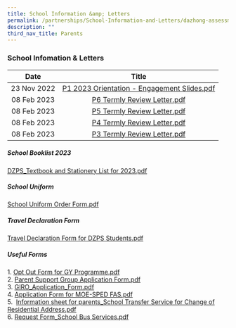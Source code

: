 ```yaml
---
title: School Information &amp; Letters
permalink: /partnerships/School-Information-and-Letters/dazhong-assessment-weightings-2021/
description: ""
third_nav_title: Parents
---
```

### School Infomation &amp; Letters

| Date 	| Title 	|
|:---:	|:---:	|
| 23 Nov 2022 	| [P1 2023 Orientation - Engagement Slides.pdf](/files/P1%202023%20Orientation%20-%20Engagement%20Slides.pdf)	|
| 08 Feb 2023 	| [P6 Termly Review Letter.pdf](/files/Primary%206.pdf)	|
| 08 Feb 2023 	| [P5 Termly Review Letter.pdf](/files/Primary%205.pdf)	|
| 08 Feb 2023 	| [P4 Termly Review Letter.pdf](/files/Primary%204.pdf)	|
| 08 Feb 2023 	| [P3 Termly Review Letter.pdf](/files/Primary%203.pdf)	|

<!---##### PSLE Examination Timetable

<img src="/images/sil1.png" 
     style="width:100%">--->

##### School Booklist 2023  

[DZPS_Textbook and Stationery List for 2023.pdf](/files/DZPS_Textbook%20and%20Stationery%20List%20for%202023.pdf)

  

##### School Uniform  

[School Uniform Order Form.pdf](/files/School%20Uniform%20Order%20Form%202021.pdf)

  

##### Travel Declaration Form  
[Travel Declaration Form for DZPS Students.pdf](/files/Travel%20Declaration%20Form%20for%20DZPS%20Students1.pdf)

  

##### Useful Forms

1\. [Opt Out Form for GY Programme.pdf](/files/Opt%20Out%20Form%20for%20GY%20Programme.pdf) <br>
2.  [Parent Support Group Application Form.pdf](/files/Parent%20Support%20Group%20Application%20Form.pdf) <br>
3.  [GIRO_Application_Form.pdf](/files/GIRO_Application_Form.pdf)<br>
4. [Application Form for MOE-SPED FAS.pdf](/files/Application%20Form%20for%20MOE-SPED%20FAS.pdf) <br>
5.  &nbsp;[Information sheet for parents_School Transfer Service for Change of Residential Address.pdf](/files/Information%20sheet%20for%20parents.pdf) <br>
6.  [Request Form_School Bus Services.pdf](/files/Request%20Form_School%20Bus%20Services%202022.pdf)
